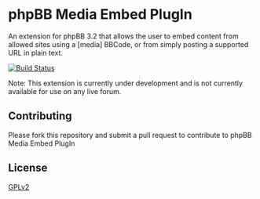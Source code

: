 # phpBB Media Embed PlugIn

An extension for phpBB 3.2 that allows the user to embed content from allowed sites using a [media] BBCode, or from simply posting a supported URL in plain text.

[![Build Status](https://travis-ci.org/phpbb-extensions/mediaembed.svg?branch=master)](https://travis-ci.org/phpbb-extensions/mediaembed)

Note: This extension is currently under development and is not currently available for use on any live forum.

## Contributing

Please fork this repository and submit a pull request to contribute to phpBB Media Embed PlugIn

## License

[GPLv2](license.txt)
